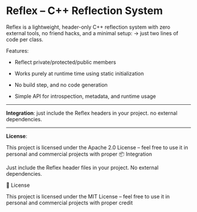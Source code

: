 # Reflex – C++ Reflection System

Reflex is a lightweight, header-only C++ reflection system with zero external tools, no friend hacks, and a minimal setup:
→ just two lines of code per class.

Features:

* Reflect private/protected/public members

* Works purely at runtime time using static initialization

* No build step, and no code generation

* Simple API for introspection, metadata, and runtime usage
---
**Integration**:
just include the Reflex headers in your project. no external dependencies.

---
**License**:

This project is licensed under the Apache 2.0 License – feel free to use it in personal and commercial projects with proper 📦 Integration

Just include the Reflex header files in your project. No external dependencies.

📄 License

This project is licensed under the MIT License – feel free to use it in personal and commercial projects with proper credit
